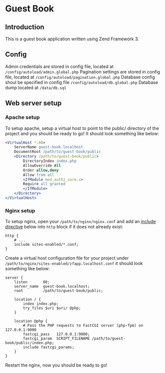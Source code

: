 # Guest Book

## Introduction

This is a guest book application written using Zend Framework 3.

## Config

Admin credentials are stored in config file, located at ```/config/autoload/admin.global.php```
Pagination settings are stored in config file, located at ```/config/autoload/pagination.global.php```
Database config shoul be specified in config file ```/config/autoload/db.global.php```
Database dump located at ```/data/db.sql```

## Web server setup

### Apache setup

To setup apache, setup a virtual host to point to the public/ directory of the
project and you should be ready to go! It should look something like below:

```apache
<VirtualHost *:80>
    ServerName guest-book.localhost
    DocumentRoot /path/to/guest-book/public
    <Directory /path/to/guest-book/public>
        DirectoryIndex index.php
        AllowOverride All
        Order allow,deny
        Allow from all
        <IfModule mod_authz_core.c>
        Require all granted
        </IfModule>
    </Directory>
</VirtualHost>
```

### Nginx setup

To setup nginx, open your `/path/to/nginx/nginx.conf` and add an
[include directive](http://nginx.org/en/docs/ngx_core_module.html#include) below
into `http` block if it does not already exist:

```nginx
http {
    # ...
    include sites-enabled/*.conf;
}
```


Create a virtual host configuration file for your project under `/path/to/nginx/sites-enabled/zfapp.localhost.conf`
it should look something like below:

```nginx
server {
    listen       80;
    server_name  guest-book.localhost;
    root         /path/to/guest-book/public;

    location / {
        index index.php;
        try_files $uri $uri/ @php;
    }

    location @php {
        # Pass the PHP requests to FastCGI server (php-fpm) on 127.0.0.1:9000
        fastcgi_pass   127.0.0.1:9000;
        fastcgi_param  SCRIPT_FILENAME /path/to/guest-book/public/index.php;
        include fastcgi_params;
    }
}
```

Restart the nginx, now you should be ready to go!
